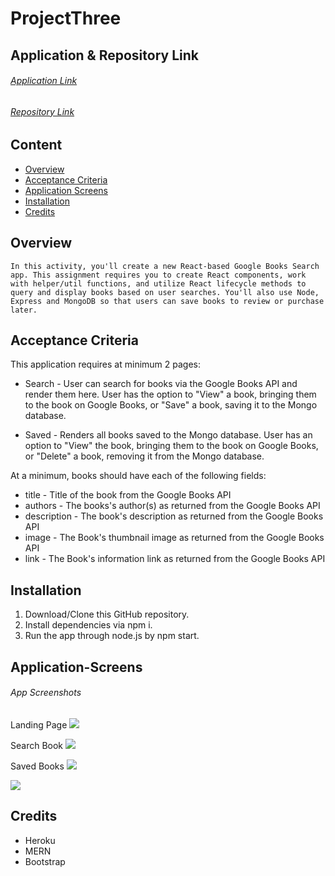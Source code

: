 # ProjectThree

## Application & Repository Link

###### [Application Link](https://dashboard.heroku.com/apps/protected-fortress-90500)

###### [Repository Link](https://github.com/Suji-GitH/MBC-ProjectThree)

## Content

- [Overview](#Overview)
- [Acceptance Criteria](#Acceptance-Criteria)
- [Application Screens](#Application-Screens)
- [Installation](#Installation)
- [Credits](#Credits)

## Overview

```
In this activity, you'll create a new React-based Google Books Search app. This assignment requires you to create React components, work with helper/util functions, and utilize React lifecycle methods to query and display books based on user searches. You'll also use Node, Express and MongoDB so that users can save books to review or purchase later.
```

## Acceptance Criteria

This application requires at minimum 2 pages:

- Search - User can search for books via the Google Books API and render them here. User has the option to "View" a book, bringing them to the book on Google Books, or "Save" a book, saving it to the Mongo database.

- Saved - Renders all books saved to the Mongo database. User has an option to "View" the book, bringing them to the book on Google Books, or "Delete" a book, removing it from the Mongo database.

At a minimum, books should have each of the following fields:

- title - Title of the book from the Google Books API
- authors - The books's author(s) as returned from the Google Books API
- description - The book's description as returned from the Google Books API
- image - The Book's thumbnail image as returned from the Google Books API
- link - The Book's information link as returned from the Google Books API

## Installation

1. Download/Clone this GitHub repository.
2. Install dependencies via npm i.
3. Run the app through node.js by npm start.

## Application-Screens

###### App Screenshots

Landing Page
<img src = "./client/public/Screenshots/LandingPage.jpg">

Search Book
<img src = "./client/public/Screenshots/Search.jpg">

Saved Books
<img src = "./client/public/Screenshots/SaveBooks.jpg">

<img src = "./client/public/Screenshots/SaveBooks1.jpg">

## Credits

- Heroku
- MERN
- Bootstrap
